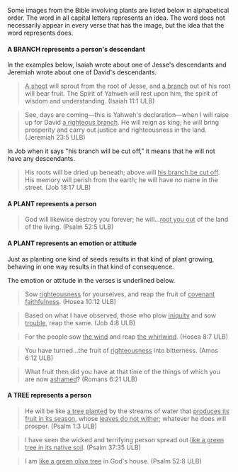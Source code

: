

Some images from the Bible involving plants are listed below in alphabetical order. The word in all capital letters represents an idea. The word does not necessarily appear in every verse that has the image, but the idea that the word represents does.


#### A BRANCH represents a person's descendant

In the examples below, Isaiah wrote about one of Jesse's descendants and Jeremiah wrote about one of David's descendants.
><u>A shoot</u> will sprout from the root of Jesse, and <u>a branch</u> out of his root will bear fruit.
>The Spirit of Yahweh will rest upon him, the spirit of wisdom and understanding. (Isaiah 11:1 ULB)


>See, days are coming—this is Yahweh's declaration—when I will raise up for David <u>a righteous branch</u>.
>He will reign as king; he will bring prosperity and carry out justice and righteousness in the land.  (Jeremiah 23:5 ULB)


In Job when it says "his branch will be cut off," it means that he will not have any descendants.

>His roots will be dried up beneath;
>above will <u>his branch be cut off</u>.
>His memory will perish from the earth;
>he will have no name in the street. (Job 18:17 ULB)


#### A PLANT represents a person

>God will likewise destroy you forever; he will…<u>root you out</u> of the land of the living. (Psalm 52:5 ULB)


#### A PLANT represents an emotion or attitude

Just as planting one kind of seeds results in that kind of plant growing, behaving in one way results in that kind of consequence.

The emotion or attitude in the verses is underlined below.
>Sow <u>righteousness</u> for yourselves, and reap the fruit of <u>covenant faithfulness</u>. (Hosea 10:12 ULB)


<blockquote>Based on what I have observed, those who plow <u>iniquity</u> and sow <u>trouble</u>, reap the same. (Job 4:8 ULB)</blockquote>


>For the people sow <u>the wind</u> and reap <u>the whirlwind</u>. (Hosea 8:7 ULB)


<blockquote>You have turned…the fruit of <u>righteousness</u> into bitterness. (Amos 6:12 ULB)</blockquote>


>What fruit then did you have at that time of the things of which you are now <u>ashamed</u>?  (Romans 6:21 ULB)


#### A TREE represents a person

>He will be like <u>a tree planted</u> by the streams of water that <u>produces its fruit in its season</u>, whose <u>leaves do not wither</u>; whatever he does will prosper. (Psalm 1:3 ULB)


<blockquote>I have seen the wicked and terrifying person spread out <u>like a green tree in its native soil</u>. (Psalm 37:35 ULB)</blockquote>


>I am <u>like a green olive tree</u> in God's house. (Psalm 52:8 ULB)